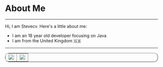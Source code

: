 # About Me

---

Hi, I am Stevecv. Here's a little about me:
  - I am an 18 year old developer focusing on Java
  - I am from the United Kingdom 🇬🇧

  
---

<div align="center">
<table border="1" style="border-radius: 13px">
  <tr>
    <td><div><img style="height: auto; width: 100%;" class="img" src="https://github-readme-stats.vercel.app/api?username=Stevecv&show_icons=true&theme=radical&bg_color=00000000&title_color=0f97e9&text_color=c8ccce&icon_color=21d907&hide_border=true" /></div></td>
    <td><div><img style="height: auto; width: 100%;" class="img" src="https://github-readme-stats.vercel.app/api/top-langs/?username=Stevecv&theme=radical&layout=compact&bg_color=00000000&title_color=0f97e9&text_color=c8ccce&icon_color=21d907&hide_border=true" /></div>
  
  </tr>
</table>
</div>

